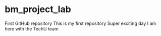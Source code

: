# bm_project_lab
First GitHub repository
This is my first repository
Super exciting day
I am here with the TechU team
